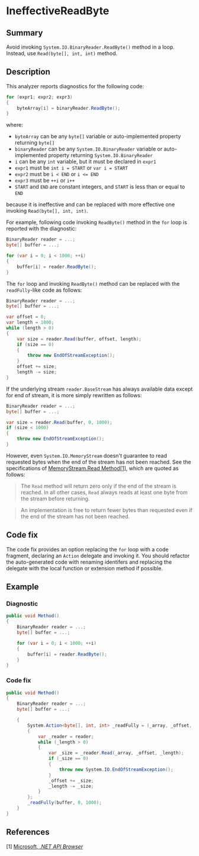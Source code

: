 # IneffectiveReadByte

## Summary

Avoid invoking `System.IO.BinaryReader.ReadByte()` method in a loop.
Instead, use `Read(byte[], int, int)` method.

## Description

This analyzer reports diagnostics for the following code:

```csharp
for (expr1; expr2; expr3)
{
    byteArray[i] = binaryReader.ReadByte();
}
```

where:

- `byteArray` can be any `byte[]` variable or auto-implemented property
  returning `byte[]`
- `binaryReader` can be any `System.IO.BinaryReader` variable or
  auto-implemented property returning `System.IO.BinaryReader`
- `i` can be any `int` variable, but it must be declared in `expr1`
- `expr1` must be `int i = START` or `var i = START`
- `expr2` must be `i < END` or `i <= END`
- `expr3` must be `++i` or `i++`
- `START` and `END` are constant integers, and `START` is less than or equal
  to `END`

because it is ineffective and can be replaced with more effective one invoking
`Read(byte[], int, int)`.

For example, following code invoking `ReadByte()` method in the `for` loop
is reported with the diagnostic:

```csharp
BinaryReader reader = ...;
byte[] buffer = ...;

for (var i = 0; i < 1000; ++i)
{
    buffer[i] = reader.ReadByte();
}
```

The `for` loop and invoking `ReadByte()` method can be replaced with
the `readFully`-like code as follows:

```csharp
BinaryReader reader = ...;
byte[] buffer = ...;

var offset = 0;
var length = 1000;
while (length > 0)
{
    var size = reader.Read(buffer, offset, length);
    if (size == 0)
    {
        throw new EndOfStreamException();
    }
    offset += size;
    length -= size;
}
```

If the underlying stream `reader.BaseStream` has always available data
except for end of stream, it is more simply rewritten as follows:

```csharp
BinaryReader reader = ...;
byte[] buffer = ...;

var size = reader.Read(buffer, 0, 1000);
if (size < 1000)
{
    throw new EndOfStreamException();
}
```

However, even `System.IO.MemoryStream` doesn't guarantee
to read requested bytes when the end of the stream has not been reached.
See the specifications of
[MemoryStream.Read Method][system.io.memorystream.read]\[[1](#ref1)\],
which are quoted as follows:

> The `Read` method will return zero only if the end of the stream is
> reached. In all other cases, `Read` always reads at least one byte from
> the stream before returning.

> An implementation is free to return fewer bytes than requested even if
> the end of the stream has not been reached.

## Code fix

The code fix provides an option replacing the `for` loop with a code
fragment, declaring an `Action` delegate and invoking it. You
should refactor the auto-generated code with renaming identifers and
replacing the delegate with the local function or extension method
if possible.

## Example

### Diagnostic

```csharp
public void Method()
{
    BinaryReader reader = ...;
    byte[] buffer = ...;

    for (var i = 0; i < 1000; ++i)
    {
        buffer[i] = reader.ReadByte();
    }
}
```

### Code fix

```csharp
public void Method()
{
    BinaryReader reader = ...;
    byte[] buffer = ...;

    {
        System.Action<byte[], int, int> _readFully = (_array, _offset, _length) =>
        {
            var _reader = reader;
            while (_length > 0)
            {
                var _size = _reader.Read(_array, _offset, _length);
                if (_size == 0)
                {
                    throw new System.IO.EndOfStreamException();
                }
                _offset += _size;
                _length -= _size;
            }
        };
        _readFully(buffer, 0, 1000);
    }
}
```

## References

<a id="#ref1"></a>
[1] [Microsoft, _.NET API Browser_][dot-net-api-browser-microsoft]

[dot-net-api-browser-microsoft]:
  https://docs.microsoft.com/en-us/dotnet/api/
[system.io.memorystream.read]:
  https://docs.microsoft.com/en-us/dotnet/api/system.io.memorystream.read?view=netcore-2.1#System_IO_MemoryStream_Read_System_Byte___System_Int32_System_Int32_
